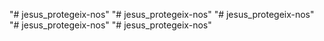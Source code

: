 "# jesus_protegeix-nos" 
"# jesus_protegeix-nos" 
"# jesus_protegeix-nos" 
"# jesus_protegeix-nos" 
"# jesus_protegeix-nos" 

